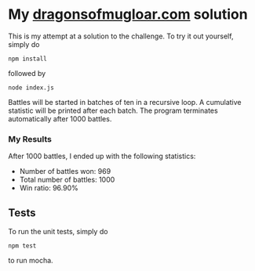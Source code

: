 # My [dragonsofmugloar.com](http://www.dragonsofmugloar.com/) solution #

This is my attempt at a solution to the challenge. To try it out yourself,
simply do

```
npm install
```

followed by

```
node index.js
```

Battles will be started in batches of ten in a recursive loop. A cumulative
statistic will be printed after each batch. The program terminates automatically
after 1000 battles.

### My Results ###

After 1000 battles, I ended up with the following statistics:

- Number of battles won: 969
- Total number of battles: 1000
- Win ratio: 96.90%

## Tests ##

To run the unit tests, simply do

```
npm test
```

to run mocha.
